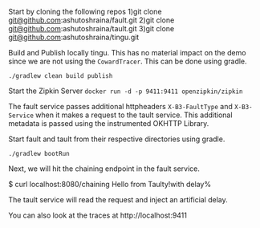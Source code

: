 Start by cloning the following repos
1)git clone git@github.com:ashutoshraina/fault.git 
2)git clone git@github.com:ashutoshraina/tault.git 
3)git clone git@github.com:ashutoshraina/tingu.git

Build and Publish locally tingu. 
This has no material impact on the demo since we are not using the `CowardTracer`. This can be done using gradle.

`./gradlew clean build publish`

Start the Zipkin Server
`docker run -d -p 9411:9411 openzipkin/zipkin`

The fault service passes additional httpheaders `X-B3-FaultType` and `X-B3-Service` when it makes a request to the tault service.
This additional metadata is passed using the instrumented OKHTTP Library. 

Start fault and tault from their respective directories using gradle.

`./gradlew bootRun`

Next, we will hit the chaining endpoint in the fault service.

$ curl localhost:8080/chaining
Hello from Taulty!with delay%     

The tault service will read the request and inject an artificial delay.

You can also look at the traces at http://localhost:9411



